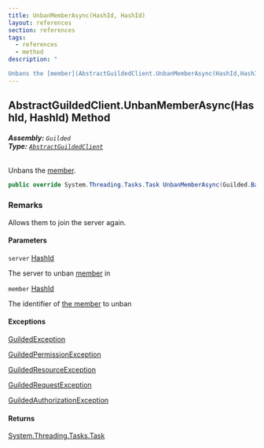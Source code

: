 ```yaml
---
title: UnbanMemberAsync(HashId, HashId)
layout: references
section: references
tags:
  - references
  - method
description: "

Unbans the [member](AbstractGuildedClient.UnbanMemberAsync(HashId,HashId)#Guilded.AbstractGuildedClient.UnbanMemberAsync(Guilded.Base.HashId,Guilded.Base.HashId).member 'Guilded.AbstractGuildedClient.UnbanMemberAsync(Guilded.Base.HashId, Guilded.Base.HashId).member')."
---
```


## AbstractGuildedClient.UnbanMemberAsync(HashId, HashId) Method
###### **Assembly:** `Guilded`<br/>**Type:** [`AbstractGuildedClient`](AbstractGuildedClient 'Guilded.AbstractGuildedClient')

Unbans the [member](AbstractGuildedClient.UnbanMemberAsync(HashId,HashId)#Guilded.AbstractGuildedClient.UnbanMemberAsync(Guilded.Base.HashId,Guilded.Base.HashId).member 'Guilded.AbstractGuildedClient.UnbanMemberAsync(Guilded.Base.HashId, Guilded.Base.HashId).member').

```csharp
public override System.Threading.Tasks.Task UnbanMemberAsync(Guilded.Base.HashId server, Guilded.Base.HashId member);
```

### Remarks
  
Allows them to join the server again.
#### Parameters

<a name='Guilded.AbstractGuildedClient.UnbanMemberAsync(Guilded.Base.HashId,Guilded.Base.HashId).server'></a>

`server` [HashId](HashId 'Guilded.Base.HashId')

The server to unban [member](Member 'Guilded.Base.Servers.Member') in

<a name='Guilded.AbstractGuildedClient.UnbanMemberAsync(Guilded.Base.HashId,Guilded.Base.HashId).member'></a>

`member` [HashId](HashId 'Guilded.Base.HashId')

The identifier of [the member](Member 'Guilded.Base.Servers.Member') to unban

#### Exceptions

[GuildedException](GuildedException 'Guilded.Base.GuildedException')

[GuildedPermissionException](GuildedPermissionException 'Guilded.Base.GuildedPermissionException')

[GuildedResourceException](GuildedResourceException 'Guilded.Base.GuildedResourceException')

[GuildedRequestException](GuildedRequestException 'Guilded.Base.GuildedRequestException')

[GuildedAuthorizationException](GuildedAuthorizationException 'Guilded.Base.GuildedAuthorizationException')

#### Returns
[System.Threading.Tasks.Task](https://docs.microsoft.com/en-us/dotnet/api/System.Threading.Tasks.Task 'System.Threading.Tasks.Task')